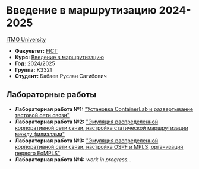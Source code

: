 # Введение в маршрутизацию 2024-2025
[ITMO University](https://itmo.ru/ru/)

* **Факультет:** [FICT](https://fict.itmo.ru)
* **Курс:** [Введение в маршрутизацию](https://github.com/itmo-ict-faculty/introduction-in-routing)
* **Год:** 2024/2025
* **Группа:** K3321
* **Студент:** Бабаев Руслан Сагибович

## Лабораторные работы

* **Лабораторная работа №1:** ["Установка ContainerLab и развертывание тестовой сети связи"](https://github.com/Jesusya-26/2024_2025-introduction_in_routing-k3321-babayev_r_s/tree/master/lab_1)
* **Лабораторная работа №2:** ["Эмуляция распределенной корпоративной сети связи, настройка статической маршрутизации между филиалами"](https://github.com/Jesusya-26/2024_2025-introduction_in_routing-k3321-babayev_r_s/tree/master/lab_2)
* **Лабораторная работа №3:** ["Эмуляция распределенной корпоративной сети связи, настройка OSPF и MPLS, организация первого EoMPLS"](https://github.com/Jesusya-26/2024_2025-introduction_in_routing-k3321-babayev_r_s/tree/master/lab_3)
* **Лабораторная работа №4:** _work in progress..._
